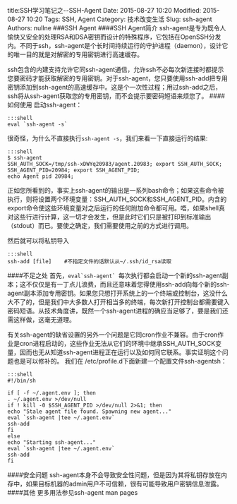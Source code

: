 title:SSH学习笔记之--SSH-Agent 
Date: 2015-08-27 10:20
Modified: 2015-08-27 10:20
Tags: SSH, Agent
Category: 技术改变生活 
Slug: ssh-agent 
Authors: nullne 
###SSH Agent
####SSH Agent简介
ssh-agent是专为既令人愉快又安全的处理RSA和DSA密钥而设计的特殊程序，它包括在OpenSSH分发内。不同于ssh，ssh-agent是个长时间持续运行的守护进程（daemon），设计它的唯一目的就是对解密的专用密钥进行高速缓存。

ssh包含的内建支持允许它同ssh-agent通信，允许ssh不必每次新连接时都提示您要密码才能获取解密的专用密钥。对于ssh-agent，您只要使用ssh-add把专用密钥添加到ssh-agent的高速缓存中。这是个一次性过程；用过ssh-add之后，ssh将从ssh-agent获取您的专用密钥，而不会提示要密码短语来烦您了。
####如何使用
启动ssh-agent：

    :::shell
    eval `ssh-agent -s`

很奇怪，为什么不直接执行`ssh-agent -s`，我们来看一下直接运行的结果:

    :::shell
    $ ssh-agent
    SSH_AUTH_SOCK=/tmp/ssh-xDWYq20983/agent.20983; export SSH_AUTH_SOCK;
    SSH_AGENT_PID=20984; export SSH_AGENT_PID;
    echo Agent pid 20984;

正如您所看到的，事实上ssh-agent的输出是一系列bash命令；如果这些命令被执行，则将设置两个环境变量：SSH_AUTH_SOCK和SSH_AGENT_PID。内含的export命令使这些环境变量对之后运行的任何附加命令都可用。唔，如果shell真对这些行进行计算，这一切才会发生，但是此时它们只是被打印到标准输出（stdout）而已。要使之确定，我们需要使用之前的方式进行调用。

然后就可以将私钥导入

    :::shell
    ssh-add [file]    #不指定文件的话默认从~/.ssh/id_rsa读取

####不足之处
首先，```eval`ssh-agent` ```每次执行都会启动一个新的ssh-agent副本；这不仅仅是有一丁点儿浪费，而且还意味着您得使用ssh-add向每个新的ssh-agent副本添加专用密钥。如果您只想打开系统上的一个终端或控制台，这没什么大不了的，但是我们中大多数人打开相当多的终端，每次新打开控制台都需要键入密码短语。从技术角度讲，既然一个ssh-agent进程的确应当足够了，要是我们还需这样做，这毫无道理。

有关ssh-agent的缺省设置的另外一个问题是它同cron作业不兼容。由于cron作业是cron进程启动的，这些作业无法从它们的环境中继承SSH_AUTH_SOCK变量，因而也无从知道ssh-agent进程正在运行以及如何同它联系。事实证明这个问题也是可以修补的。
我们在 /etc/profile.d下面新建一个配置文件ssh-agentsh：

    :::shell
	#!/bin/sh

	if [ -f ~/.agent.env ]; then
	. ~/.agent.env >/dev/null
	if ! kill -0 $SSH_AGENT_PID >/dev/null 2>&1; then
	echo "Stale agent file found. Spawning new agent..."
	eval `ssh-agent |tee ~/.agent.env`
	ssh-add
	fi
	else
	echo "Starting ssh-agent..."
	eval `ssh-agent |tee ~/.agent.env`
	ssh-add
	fi
	
####安全问题
ssh-agent本身不会导致安全性问题，但是因为其将私钥存放在内存中，如果目标机器的admin用户不可信赖，很有可能导致用户密钥信息泄露。
####其他
更多用法参见ssh-agent man pages
